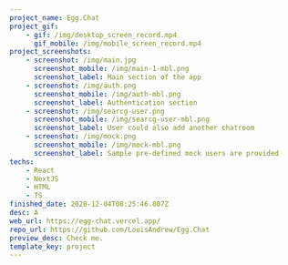 ```yaml
---
project_name: Egg.Chat
project_gif:
    - gif: /img/desktop_screen_record.mp4
      gif_mobile: /img/mobile_screen_record.mp4
project_screenshots:
    - screenshot: /img/main.jpg
      screenshot_mobile: /img/main-1-mbl.png
      screenshot_label: Main section of the app
    - screenshot: /img/auth.png
      screenshot_mobile: /img/auth-mbl.png
      screenshot_label: Authentication section
    - screenshot: /img/searcg-user.png
      screenshot_mobile: /img/searcg-user-mbl.png
      screenshot_label: User could also add another chatroom
    - screenshot: /img/mock.png
      screenshot_mobile: /img/mock-mbl.png
      screenshot_label: Sample pre-defined mock users are provided
techs:
    - React
    - NextJS
    - HTML
    - TS
finished_date: 2020-12-04T08:25:46.807Z
desc: A
web_url: https://egg-chat.vercel.app/
repo_url: https://github.com/LouisAndrew/Egg.Chat
preview_desc: Check me.
template_key: project
---
```

